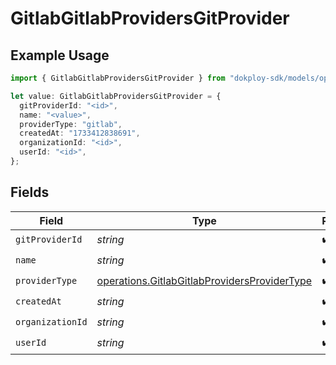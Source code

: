 # GitlabGitlabProvidersGitProvider

## Example Usage

```typescript
import { GitlabGitlabProvidersGitProvider } from "dokploy-sdk/models/operations";

let value: GitlabGitlabProvidersGitProvider = {
  gitProviderId: "<id>",
  name: "<value>",
  providerType: "gitlab",
  createdAt: "1733412838691",
  organizationId: "<id>",
  userId: "<id>",
};
```

## Fields

| Field                                                                                                        | Type                                                                                                         | Required                                                                                                     | Description                                                                                                  |
| ------------------------------------------------------------------------------------------------------------ | ------------------------------------------------------------------------------------------------------------ | ------------------------------------------------------------------------------------------------------------ | ------------------------------------------------------------------------------------------------------------ |
| `gitProviderId`                                                                                              | *string*                                                                                                     | :heavy_check_mark:                                                                                           | N/A                                                                                                          |
| `name`                                                                                                       | *string*                                                                                                     | :heavy_check_mark:                                                                                           | N/A                                                                                                          |
| `providerType`                                                                                               | [operations.GitlabGitlabProvidersProviderType](../../models/operations/gitlabgitlabprovidersprovidertype.md) | :heavy_check_mark:                                                                                           | N/A                                                                                                          |
| `createdAt`                                                                                                  | *string*                                                                                                     | :heavy_check_mark:                                                                                           | N/A                                                                                                          |
| `organizationId`                                                                                             | *string*                                                                                                     | :heavy_check_mark:                                                                                           | N/A                                                                                                          |
| `userId`                                                                                                     | *string*                                                                                                     | :heavy_check_mark:                                                                                           | N/A                                                                                                          |